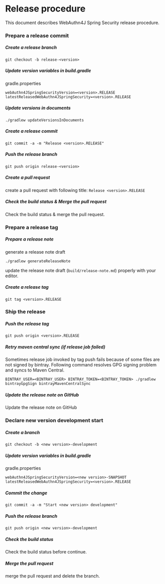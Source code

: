 # Release procedure

This document describes WebAuthn4J Spring Security release procedure.

### Prepare a release commit

##### Create a release branch

```
git checkout -b release-<version>
```

##### Update version variables in build.gradle

gradle.properties
```
webAuthn4JSpringSecurityVersion=<version>.RELEASE
latestReleasedWebAuthn4JSpringSecurity=<version>.RELEASE
```

##### Update versions in documents

```
./gradlew updateVersionsInDocuments
```

##### Create a release commit

```
git commit -a -m "Release <version>.RELEASE"
```

##### Push the release branch

```
git push origin release-<version>
```

##### Create a pull request

create a pull request with following title: `Release <version>.RELEASE`

##### Check the build status & Merge the pull request

Check the build status & merge the pull request.

### Prepare a release tag

##### Prepare a release note

generate a release note draft

```
./gradlew generateReleaseNote
```

update the release note draft (`build/release-note.md`) properly with your editor.

##### Create a release tag

```
git tag <version>.RELEASE
```

### Ship the release

##### Push the release tag

```
git push origin <version>.RELEASE
```

##### Retry maven central sync (if release job failed)
Sometimes release job invoked by tag push fails because of some files are not signed by bintray.
Following command resolves GPG signing problem and syncs to Maven Central.

```
BINTRAY_USER=<BINTRAY_USER> BINTRAY_TOKEN=<BINTRAY_TOKEN> ./gradlew bintrayGpgSign bintrayMavenCentralSync
```

##### Update the release note on GitHub

Update the release note on GitHub

### Declare new version development start

##### Create a branch

```
git checkout -b <new version>-development
```

##### Update version variables in build.gradle

gradle.properties
```
webAuthn4JSpringSecurityVersion=<new version>-SNAPSHOT
latestReleasedWebAuthn4JSpringSecurity=<version>.RELEASE
```

##### Commit the change

 ```
git commit -a -m "Start <new version> development"
 ```
 
##### Push the release branch

```
git push origin <new version>-development
```

##### Check the build status

Check the build status before continue.

##### Merge the pull request

merge the pull request and delete the branch.
